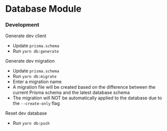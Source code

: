 # Database Module

### Development

Generate dev client
- Update `prisma.schema`
- Run `yarn db:generate`

Generate dev migration
- Update `prisma.schema`
- Run `yarn db:migrate`
- Enter a migration name
- A migration file will be created based on the difference between the current Prisma schema and the latest database schema
- The migration will NOT be automatically applied to the database due to the `--create-only` flag

Reset dev database
- Run `yarn db:push`
